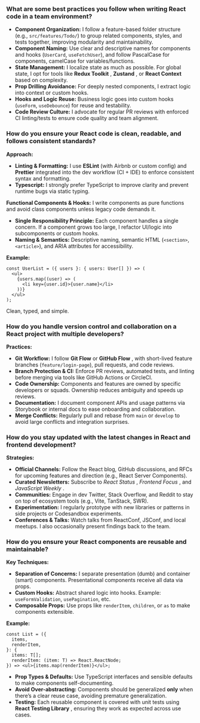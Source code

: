 ### What are some best practices you follow when writing React code in a team environment?

- **Component Organization:** I follow a feature-based folder structure (e.g., `src/features/Todo/`) to group related components, styles, and tests together, improving modularity and maintainability.
- **Component Naming:** Use clear and descriptive names for components and hooks (`UserCard`, `useFetchUser`), and follow PascalCase for components, camelCase for variables/functions.
- **State Management:** I localize state as much as possible. For global state, I opt for tools like **Redux Toolkit** , **Zustand** , or **React Context** based on complexity.
- **Prop Drilling Avoidance:** For deeply nested components, I extract logic into context or custom hooks.
- **Hooks and Logic Reuse:** Business logic goes into custom hooks (`useForm`, `useDebounce`) for reuse and testability.
- **Code Review Culture:** I advocate for regular PR reviews with enforced CI linting/tests to ensure code quality and team alignment.

### How do you ensure your React code is clean, readable, and follows consistent standards?

**Approach:**

- **Linting & Formatting:** I use **ESLint** (with Airbnb or custom config) and **Prettier** integrated into the dev workflow (CI + IDE) to enforce consistent syntax and formatting.
- **Typescript:** I strongly prefer TypeScript to improve clarity and prevent runtime bugs via static typing.

**Functional Components & Hooks:** I write components as pure functions and avoid class components unless legacy code demands it.

- **Single Responsibility Principle:** Each component handles a single concern. If a component grows too large, I refactor UI/logic into subcomponents or custom hooks.
- **Naming & Semantics:** Descriptive naming, semantic HTML (`<section>`, `<article>`), and ARIA attributes for accessibility.

**Example:**

```tsx
const UserList = ({ users }: { users: User[] }) => (
  <ul>
    {users.map((user) => (
      <li key={user.id}>{user.name}</li>
    ))}
  </ul>
);
```

Clean, typed, and simple.

### How do you handle version control and collaboration on a React project with multiple developers?

**Practices:**

- **Git Workflow:** I follow **Git Flow** or **GitHub Flow** , with short-lived feature branches (`feature/login-page`), pull requests, and code reviews.
- **Branch Protection & CI:** Enforce PR reviews, automated tests, and linting before merging via tools like GitHub Actions or CircleCI.
- **Code Ownership:** Components and features are owned by specific developers or squads. Ownership reduces ambiguity and speeds up reviews.
- **Documentation:** I document component APIs and usage patterns via Storybook or internal docs to ease onboarding and collaboration.
- **Merge Conflicts:** Regularly pull and rebase from `main` or `develop` to avoid large conflicts and integration surprises.

### How do you stay updated with the latest changes in React and frontend development?

**Strategies:**

- **Official Channels:** Follow the React blog, GitHub discussions, and RFCs for upcoming features and direction (e.g., React Server Components).
- **Curated Newsletters:** Subscribe to _React Status_ , _Frontend Focus_ , and _JavaScript Weekly_ .
- **Communities:** Engage in dev Twitter, Stack Overflow, and Reddit to stay on top of ecosystem tools (e.g., Vite, TanStack, SWR).
- **Experimentation:** I regularly prototype with new libraries or patterns in side projects or Codesandbox experiments.
- **Conferences & Talks:** Watch talks from ReactConf, JSConf, and local meetups. I also occasionally present findings back to the team.

### How do you ensure your React components are reusable and maintainable?

**Key Techniques:**

- **Separation of Concerns:** I separate presentation (dumb) and container (smart) components. Presentational components receive all data via props.
- **Custom Hooks:** Abstract shared logic into hooks. Example: `useFormValidation`, `usePagination`, etc.
- **Composable Props:** Use props like `renderItem`, `children`, or `as` to make components extensible.

**Example:**

```tsx
const List = ({
  items,
  renderItem,
}: {
  items: T[];
  renderItem: (item: T) => React.ReactNode;
}) => <ul>{items.map(renderItem)}</ul>;
```

- **Prop Types & Defaults:** Use TypeScript interfaces and sensible defaults to make components self-documenting.
- **Avoid Over-abstracting:** Components should be generalized **only** when there’s a clear reuse case, avoiding premature generalization.
- **Testing:** Each reusable component is covered with unit tests using **React Testing Library** , ensuring they work as expected across use cases.
